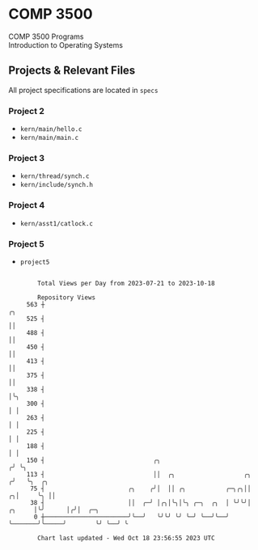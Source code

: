 # COMP 3500
COMP 3500 Programs  
Introduction to Operating Systems  
## Projects & Relevant Files
All project specifications are located in `specs`
### Project 2
- `kern/main/hello.c`
- `kern/main/main.c`
### Project 3
- `kern/thread/synch.c`
- `kern/include/synch.h`
### Project 4
- `kern/asst1/catlock.c`
### Project 5
- `project5`

```

        Total Views per Day from 2023-07-21 to 2023-10-18

        Repository Views
     563 ┼                                                                           ╭╮
     525 ┤                                                                           ││
     488 ┤                                                                           ││
     450 ┤                                                                           ││
     413 ┤                                                                           ││
     375 ┤                                                                           ││
     338 ┤                                                                           │╰╮
     300 ┤                                                                           │ │
     263 ┤                                                                           │ │
     225 ┤                                                                           │ │
     188 ┤                                                                           │ │
     150 ┤                              ╭╮                                          ╭╯ ╰╮
     113 ┤                              ││  ╭╮                   ╭╮                ╭╯   ╰╮  ╭╮
      75 ┤                       ╭╮    ╭╯│  ││ ╭╮           ╭─╮╭╮││              ╭╮│     ╰╮ ││
      38 ┤                       ││  ╭─╯ │╭╮│╰╮│╰╮ ╭─╮  ╭╮  │ ╰╯╰╯│       ╭╮     │╰╯      │╭╯│  ╭─╮
       0 ┼───────────────────────╯╰──╯   ╰╯╰╯ ╰╯ ╰─╯ ╰──╯╰──╯     ╰───────╯╰─────╯        ╰╯ ╰──╯ ╰

        Chart last updated - Wed Oct 18 23:56:55 2023 UTC
        
```
